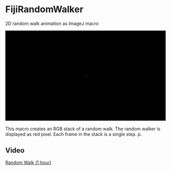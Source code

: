 # FijiRandomWalker
2D random walk animation as ImageJ macro
<p align="center">
  <img src="images/mini_random_walk_animation.gif">
</p>

This macro creates an RGB stack of a random walk. The random walker is displayed as red pixel. Each frame in the stack is a single step. p. 

Video
--------
[Random Walk (1 hour)](https://www.youtube.com/watch?v=8K2AHE5Hums)
